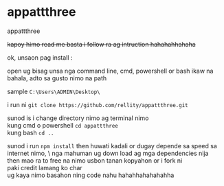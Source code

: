 # appattthree
appattthree

~~kapoy himo read me basta i follow ra ag intruction hahahahhahaha~~

ok, unsaon pag install :

open ug bisag unsa nga command line, cmd, powershell or bash ikaw na bahala, adto sa gusto nimo na path

sample ```C:\Users\ADMIN\Desktop\```

i run ni ```git clone https://github.com/rellity/appattthree.git```

sunod is i change directory nimo ag terminal nimo 
\
kung cmd o powershell ```cd appattthree```
\
kung bash ```cd ..```

sunod i run ```npm install```
then huwati kadali or dugay depende sa speed sa internet nimo,
\ 
nga mahuman ug down load ag mga dependencies nija
\
then mao ra to free na nimo usbon tanan kopyahon or i fork ni
\
paki credit lamang ko char
\
ug kaya nimo basahon ning code nahu hahahhahahahahha

